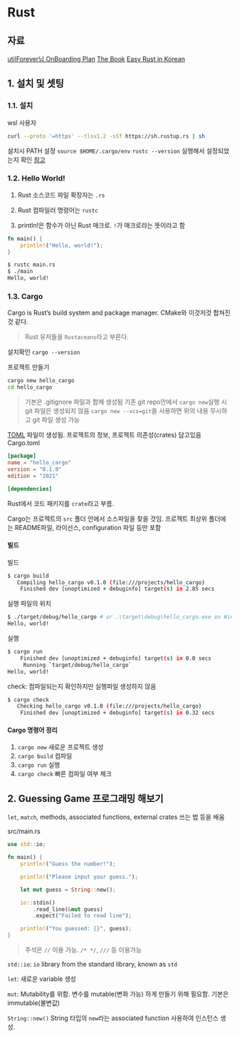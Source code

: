 
# Rust

## 자료

[utilForever님 OnBoarding Plan](https://github.com/utilForever/onboarding-for-beginners#materials)
[The Book](https://doc.rust-lang.org/book/)
[Easy Rust in Korean](https://youtube.com/playlist?list=PLfllocyHVgsSJf1zO6k6o3SX2mbZjAqYE)

## 1. 설치 및 셋팅

### 1.1. 설치

wsl 사용자
```sh
curl --proto '=https' --tlsv1.2 -sSf https://sh.rustup.rs | sh
```

설치시 PATH 설정 `source $HOME/.cargo/env`
`rustc --version` 실행해서 설정되었는지 확인
[참고](https://www.rust-lang.org/tools/install)


### 1.2. Hello World!

1. Rust 소스코드 파일 확장자는 `.rs`

1. Rust 컴파일러 명령어는 `rustc`

1. println!은 함수가 아닌 Rust 매크로. `!`가 매크로라는 뜻이라고 함

```rust
fn main() {
    println!("Hello, world!");
}
```

```sh
$ rustc main.rs
$ ./main
Hello, world!
```

### 1.3. Cargo

Cargo is Rust’s build system and package manager.
CMake와 이것저것 합쳐진 것 같다.

> Rust 유저들을 `Rustaceans`라고 부른다.

설치확인
`cargo --version`

프로젝트 만들기
```sh
cargo new hello_cargo
cd hello_cargo
```

> 기본은 .gitignore 파일과 함께 생성됨
> 기존 git repo안에서 `cargo new`실행 시 git 파일은 생성되지 않음
> `cargo new --vcs=git`을 사용하면 위의 내용 무시하고 git 파일 생성 가능

[TOML](https://toml.io/en/) 파일이 생성됨.
프로젝트의 정보, 프로젝트 의존성(crates) 담고있음
Cargo.toml
```toml
[package]
name = "hello_cargo"
version = "0.1.0"
edition = "2021"

[dependencies]
```
Rust에서 코드 패키지를 `crate`라고 부름.

Cargo는 프로젝트의 `src` 폴더 안에서 소스파일을 찾을 것임.
프로젝트 최상위 폴더에는 README파일, 라이선스, configuration 파일 등만 포함

#### 빌드
빌드
```sh
$ cargo build
   Compiling hello_cargo v0.1.0 (file:///projects/hello_cargo)
    Finished dev [unoptimized + debuginfo] target(s) in 2.85 secs
```

실행 파일의 위치
```sh
$ ./target/debug/hello_cargo # or .\target\debug\hello_cargo.exe on Windows
Hello, world!
```

실행
```sh
$ cargo run
    Finished dev [unoptimized + debuginfo] target(s) in 0.0 secs
     Running `target/debug/hello_cargo`
Hello, world!
```

check: 컴파일되는지 확인하지만 실행파일 생성하지 않음
```sh
$ cargo check
   Checking hello_cargo v0.1.0 (file:///projects/hello_cargo)
    Finished dev [unoptimized + debuginfo] target(s) in 0.32 secs
```

#### Cargo 명령어 정리

1. `cargo new` 새로운 프로젝트 생성
1. `cargo build` 컴파일
1. `cargo run` 실행
1. `cargo check` 빠른 컴파일 여부 체크

## 2. Guessing Game 프로그래밍 해보기

`let`, `match`, methods, associated functions, external crates 쓰는 법 등을 배움

src/main.rs
```rust
use std::io;

fn main() {
    println!("Guess the number!");

    println!("Please input your guess.");

    let mut guess = String::new();

    io::stdin()
        .read_line(&mut guess)
        .expect("Failed to read line");

    println!("You guessed: {}", guess);
}
```

> 주석은 `//` 이용 가능. `/* */`, `///` 등 이용가능

`std::io`: `io` library from the standard library, known as `std`

`let`: 새로운 variable 생성

`mut`: Mutability를 위함. 변수를 mutable(변화 가능) 하게 만들기 위해 필요함. 기본은 immutable(불변값)

`String::new()` String 타입의 `new`라는 associated function 사용하여 인스턴스 생성.

